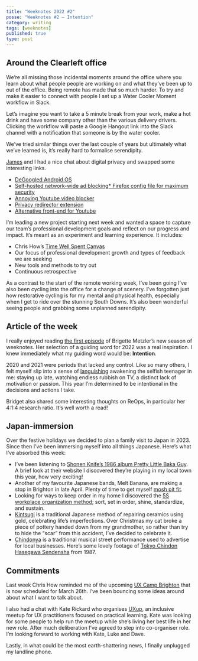 ```yaml
---
title: "Weeknotes 2022 #2"
posse: "Weeknotes #2 – Intention"
category: writing
tags: [weeknotes]
published: true
type: post
---
```


## Around the Clearleft office

We’re all missing those incidental moments around the office where you learn about what people people are working on and what they’ve been up to out of the office. Being remote has made that so much harder. To try and make it easier to connect with people I set up a Water Cooler Moment workflow in Slack.

Let’s imagine you want to take a 5 minute break from your work, make a hot drink and have some company other than the various delivery drivers. Clicking the workflow will paste a Google Hangout link into the Slack channel with a notification that someone is by the water cooler.

We’ve tried similar things over the last couple of years but ultimately what we’ve learned is, it’s really hard to formalise serendipity.

[James](https://clearleft.com/about/team/james-gilyead) and I had a nice chat about digital privacy and swapped some interesting links.

* [DeGoogled Android OS](https://e.foundation/e-os/)
* [Self-hosted network-wide ad blocking](https://pi-hole.net/)[* Firefox config file for maximum security](https://github.com/arkenfox/user.js)
* [Annoying Youtube video blocker](https://addons.mozilla.org/en-US/firefox/addon/blocktube/)
* [Privacy redirector extension](https://github.com/SimonBrazell/privacy-redirect)
* [Alternative front-end for Youtube](https://yewtu.be/)

I’m leading a new project starting next week and wanted a space to capture  our team’s professional development goals and reflect on our progress and impact. It’s meant as an experiment and learning experience. It includes:

* Chris How’s [Time Well Spent Canvas](https://clearleft.com/posts/beat-the-clock-with-time-well-spent)
* Our focus of professional development growth and types of feedback we are seeking
* New tools and methods to try out
* Continuous retrospective

As a contrast to the start of the remote working week, I’ve been going I’ve also been cycling into the office for a change of scenery. I’ve forgotten just how restorative cycling is for my mental and physical health, especially when I get to ride over the stunning South Downs. It’s also been wonderful seeing people and grabbing some unplanned serendipity.

## Article of the week

I really enjoyed reading [the first episode](https://brigette-metzler.medium.com/weeknotes-se03e01-c8d2d62d9a62) of Brigette Metzler’s new season of weeknotes. Her selection of a guiding word for 2022 was a real inspiration. I knew immediately what my guiding word would be: **Intention**.

2020 and 2021 were periods that lacked any control. Like so many others, I felt myself slip into a sense of [languishing](https://www.nytimes.com/2021/04/19/well/mind/covid-mental-health-languishing.html) awakening the selfish teenager in me: staying up late, watching endless rubbish on TV, a distinct lack of motivation or passion. This year I’m determined to be intentional in the decisions and actions I take.

Bridget also shared some interesting thoughts on ReOps, in particular her 4:1:4 research ratio. It’s well worth a read!

## Japan-immersion

Over the festive holidays we decided to plan a family visit to Japan in 2023. Since then I’ve been immersing myself into all things Japanese. Here’s what I‘ve absorbed this week:

* I’ve been listening to [Shonen Knife’s 1986 album Pretty Little Baka Guy](http://www.shonenknife.net/discs/discs_pretty_l_b_g.html). A brief look at their website I discovered they’re playing in my local town this year, how very exciting!
* Another of my favourite Japanese bands, Melt Banana, are making a stop in Brighton in late April. Plenty of time to get myself [mosh pit fit](https://www.youtube.com/watch?v=91rsvv9fNOE).
* Looking for ways to keep order in my home I discovered the [5S workplace organization method](https://en.wikipedia.org/wiki/5S_%28methodology%29); sort, set in order, shine, standardize, and sustain.
* [Kintsugi](https://www.artsy.net/article/artsy-editorial-centuries-old-japanese-tradition-mending-broken-ceramics-gold) is a traditional Japanese method of repairing ceramics using gold, celebrating life’s imperfections. Over Christmas my cat broke a piece of pottery handed down from my grandmother, so rather than try to hide the “scar” from this accident, I’ve decided to celebrate it.
* [Chindonya](https://features.japantimes.co.jp/chindonya/) is a traditional musical street performance used to advertise for local businesses. Here’s some lovely footage of [Tokyo Chindon Hasegawa Sendensha](https://youtu.be/YC1s3FD93Hw) from 1987.

## Commitments

Last week Chris How reminded me of the upcoming [UX Camp Brighton](https://www.uxcampbrighton.org/) that is now scheduled for March 26th. I’ve been bouncing some ideas around about what I want to talk about.

I also had a chat with Kate Rickard who organises [UXup](https://twitter.com/UXup_Brighton), an inclusive meetup for UX practitioners focused on practical learning. Kate was looking for some people to help run the meetup while she’s living her best life in her new role. After much deliberation I’ve agreed to step into co-organiser role. I’m looking forward to working with Kate, Luke and Dave.

Lastly, in what could be the most earth-shattering news, I finally unplugged my landline phone.

